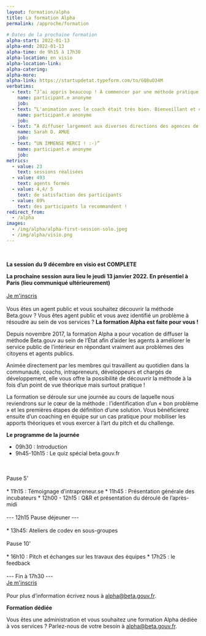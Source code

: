 ```yaml
---
layout: formation/alpha
title: La formation Alpha
permalink: /approche/formation
  
# Dates de la prochaine formation
alpha-start: 2022-01-13
alpha-end: 2022-01-13
alpha-time: de 9h15 à 17h30
alpha-location: en visio
alpha-location-link:
alpha-catering:
alpha-more:
alpha-link: https://startupdetat.typeform.com/to/GQ8uO34M
verbatims:
  - text: “J’ai appris beaucoup ! À commencer par une méthode pratique, des outils concrets pour enclencher une action, agir sur un problème a priori insurmontable, mais qui le devient grâce au "petit pas" qui devient grand.”
    name: participant.e anonyme
    job: 
  - text: “L'animation avec le coach était très bien. Bienveillant et convivial, ce qui n'est pas gagné en visio ! ;)”
    name: participant.e anonyme
    job: 
  - text: “A diffuser largement aux diverses directions des agences de l'État, convaincre les managers”
    name: Sarah D. AMUE 
    job: 
  - text: “UN IMMENSE MERCI ! :-)”
    name: participant.e anonyme
    job: 
metrics:
  - value: 23
    text: sessions réalisées
  - value: 493
    text: agents formés
  - value: 4,4/ 5
    text: de satisfaction des participants
  - value: 89%
    text: des participants la recommandent !
redirect_from:
  - /alpha
images:
  - /img/alpha/alpha-first-session-solo.jpeg
  - /img/alpha/visio.png
---
```


<br>

**La session du 9 décembre en visio est COMPLETE**

**La prochaine session aura lieu le jeudi 13 janvier 2022. En présentiel à Paris (lieu communiqué ultérieurement)**
<br>
<br>
<a href="https://startupdetat.typeform.com/to/GQ8uO34M" class="fr-btn">Je m'inscris</a>
<br>
<br>
Vous êtes un agent public et vous souhaitez découvrir la méthode Beta.gouv ? Vous êtes agent public et vous avez identifié un problème à résoudre au sein de vos services ? **La formation Alpha est faite pour vous !**

Depuis novembre 2017, la formation Alpha a pour vocation de diffuser la méthode Beta.gouv au sein de l’État afin d’aider les agents à améliorer le service public de l’intérieur en répondant vraiment aux problèmes des citoyens et agents publics.

Animée directement par les membres qui travaillent au quotidien dans la communauté, coachs, intrapreneurs, développeurs et chargés de développement, elle vous offre la possibilité de découvrir la méthode à la fois d’un point de vue théorique mais surtout pratique !

La formation se déroule sur une journée au cours de laquelle nous reviendrons sur le cœur de la méthode : l’identification d’un « bon problème » et les premières étapes de définition d’une solution. Vous bénéficierez ensuite d’un coaching en équipe sur un cas pratique pour mobiliser les apports théoriques et vous exercer à l’art du pitch et du challenge.

**Le programme de la journée** 

* 09h30 : Introduction
* 9h45-10h15 : Le quiz spécial beta.gouv.fr
<br>
<br>
Pause 5'
<br>
<br>
* 11h15 : Témoignage d’intrapreneur.se
* 11h45 : Présentation générale des incubateurs
* 12h00 - 12h15 : Q&R et présentation du déroulé de l’après-midi
<br>
<br>
---  12h15 Pause déjeuner  ---
<br>
<br>
* 13h45: Ateliers de codev en sous-groupes
<br>
<br>
Pause 10'
<br>
<br>
* 16h10 : Pitch et échanges sur les travaux des équipes
* 17h25 : le feedback
<br>
<br>
---  Fin à 17h30  ---

<br>
<a href="https://startupdetat.typeform.com/to/GQ8uO34M" class="fr-btn">Je m'inscris</a>
<br>
<br>
Pour plus d’information écrivez nous à <a href="mailto:alpha@beta.gouv.fr">alpha@beta.gouv.fr</a>.

**Formation dédiée**

Vous êtes une administration et vous souhaitez une formation Alpha dédiée à vos services ? Parlez-nous de votre besoin à <a href="mailto:alpha@beta.gouv.fr">alpha@beta.gouv.fr</a>. 

